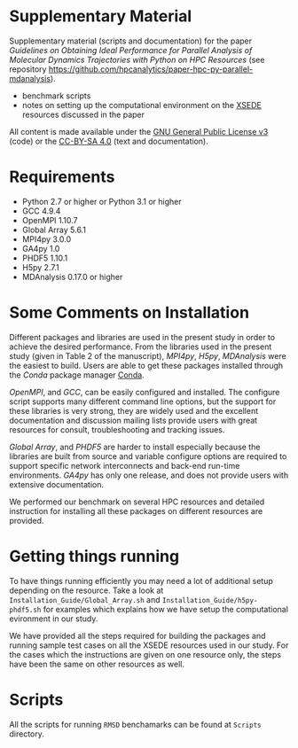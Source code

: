 # Supplementary Material

Supplementary material (scripts and documentation) for the paper _Guidelines on Obtaining Ideal Performance for Parallel Analysis of Molecular Dynamics Trajectories with Python on HPC Resources_ (see repository https://github.com/hpcanalytics/paper-hpc-py-parallel-mdanalysis).

- benchmark scripts
- notes on setting up the computational environment on the [XSEDE](https://www.xsede.org/) resources discussed in the paper

All content is made available under the [GNU General Public
License v3](https://www.gnu.org/licenses/gpl.html) (code) or the
[CC-BY-SA
4.0](https://creativecommons.org/licenses/by-sa/4.0/legalcode) (text
and documentation).

# Requirements
* Python 2.7 or higher or Python 3.1 or higher 
* GCC 4.9.4  
* OpenMPI 1.10.7
* Global Array 5.6.1
* MPI4py 3.0.0
* GA4py 1.0
* PHDF5 1.10.1
* H5py 2.7.1
* MDAnalysis 0.17.0 or higher

# Some Comments on Installation

Different packages and libraries are used in the present study in order to achieve the desired performance.
From the libraries used in the present study (given in Table 2 of the manuscript), _MPI4py_, _H5py_, _MDAnalysis_ were the easiest to build. 
Users are able to get these packages installed through the _Conda_ package manager [Conda](https://conda.io/docs/).

_OpenMPI_, and _GCC_, can be easily configured and installed.
The configure script supports many different command line options, but the support for these libraries is very strong, they are widely used and the excellent documentation and discussion mailing lists provide users with great resources for consult, troubleshooting and tracking issues.

_Global Array_, and _PHDF5_ are harder to install especially because the libraries are built from source and variable configure options are required to support specific network interconnects and back-end run-time environments.
_GA4py_ has only one release, and does not provide users with extensive documentation.

We performed our benchmark on several HPC resources and detailed instruction for installing all these packages on different resources are provided.

# Getting things running
To have things running efficiently you may need a lot of additional setup depending on the resource. Take a look at `Installation_Guide/Global_Array.sh` and `Installation_Guide/h5py-phdf5.sh` for examples which explains how we have setup the computational evironment in our study. 

We have provided all the steps required for building the packages and running sample test cases on all the XSEDE resources used in our study. For the cases which the instructions are given on one resource only, the steps have been the same on other resources as well.

# Scripts
All the scripts for running `RMSD` benchamarks can be found at `Scripts` directory.


